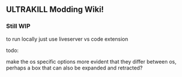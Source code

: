 ## ULTRAKILL Modding Wiki!
### Still WIP

to run locally just use liveserver vs code extension

todo:

make the os specific options more evident that they differ between os, perhaps a box that can also be expanded and retracted?  